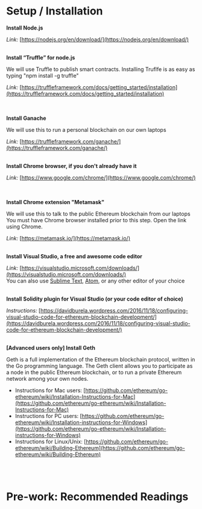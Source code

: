 # Setup / Installation

**Install Node.js**

_Link:_  [https://nodejs.org/en/download/](https://nodejs.org/en/download/) 
<br />
<br />

**Install “Truffle” for node.js**

We will use Truffle to publish smart contracts.
Installing Truflfe is as easy as typing "npm install -g truffle"

_Link:_  [https://truffleframework.com/docs/getting_started/installation](https://truffleframework.com/docs/getting_started/installation)  
<br />
<br />

**Install Ganache**

We will use this to run a personal blockchain on our own laptops

_Link:_ [https://truffleframework.com/ganache/](https://truffleframework.com/ganache/)
<br />
<br />
  
**Install Chrome browser, if you don't already have it**

_Link:_ [https://www.google.com/chrome/](https://www.google.com/chrome/)  
<br />
<br />


**Install Chrome extension "Metamask"**

We will use this to talk to the public Ethereum blockchain from our laptops
You must have Chrome browser installed prior to this step. Open the link using Chrome.

_Link:_ [https://metamask.io/](https://metamask.io/)
 <br />
 <br />
 

**Install Visual Studio, a free and awesome code editor**

_Link:_ [https://visualstudio.microsoft.com/downloads/](https://visualstudio.microsoft.com/downloads/)  
You can also use  [Sublime Text](https://www.sublimetext.com/),  [Atom](https://atom.io/), or any other editor of your choice
<br />
<br />


**Install Solidity plugin for Visual Studio (or your code editor of choice)**

_Instructions:_ [https://davidburela.wordpress.com/2016/11/18/configuring-visual-studio-code-for-ethereum-blockchain-development/](https://davidburela.wordpress.com/2016/11/18/configuring-visual-studio-code-for-ethereum-blockchain-development/)
<br />
<br />
  
  
**[Advanced users only] Install Geth**

Geth is a full implementation of the Ethereum blockchain protocol, written in the Go programming language. The Geth client allows you to participate as a node in the public Ethereum blockchain, or to run a private Ethereum network among your own nodes.
-   Instructions for Mac users: [https://github.com/ethereum/go-ethereum/wiki/Installation-Instructions-for-Mac](https://github.com/ethereum/go-ethereum/wiki/Installation-Instructions-for-Mac)  
-   Instructions for PC users: [https://github.com/ethereum/go-ethereum/wiki/Installation-instructions-for-Windows](https://github.com/ethereum/go-ethereum/wiki/Installation-instructions-for-Windows)  
-   Instructions for Linux/Unix: [https://github.com/ethereum/go-ethereum/wiki/Building-Ethereum](https://github.com/ethereum/go-ethereum/wiki/Building-Ethereum)
<br />
<br />

# Pre-work: Recommended Readings

